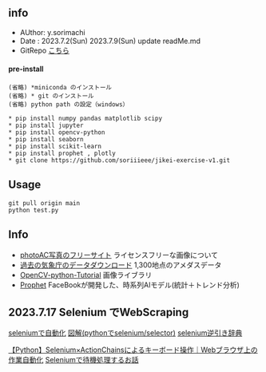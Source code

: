 ## info
* AUthor: y.sorimachi
* Date :    2023.7.2(Sun)
            2023.7.9(Sun) update readMe.md
* GitRepo [こちら](https://github.com/soriiieee/jikei-exercise-v1.git)

#### pre-install 
    (省略) *miniconda のインストール
    (省略) * git のインストール
    (省略) python path の設定（windows）

    * pip install numpy pandas matplotlib scipy
    * pip install jupyter 
    * pip install opencv-python
    * pip install seaborn
    * pip install scikit-learn
    * pip install prophet , plotly
    * git clone https://github.com/soriiieee/jikei-exercise-v1.git


## Usage
    git pull origin main
    python test.py 
    
## Info
* [photoAC写真のフリーサイト](https://www.photo-ac.com/) ライセンスフリーな画像について
* [過去の気象庁のデータダウンロード](https://www.data.jma.go.jp/gmd/risk/obsdl/index.php) 1,300地点のアメダスデータ
* [OpenCV-python-Tutorial](http://labs.eecs.tottori-u.ac.jp/sd/Member/oyamada/OpenCV/html/py_tutorials/py_tutorials.html) 画像ライブラリ
* [Prophet](https://facebook.github.io/prophet/docs/quick_start.html) FaceBookが開発した、時系列AIモデル(統計＋トレンド分析)


## 2023.7.17 Selenium でWebScraping

[seleniumで自動化](https://www.selenium.dev/ja/documentation/)
[図解(pythonでselenium/selector)](https://ai-inter1.com/python-selenium/#st-toc-h-8)
[selenium逆引き辞典](https://www.seleniumqref.com/api/python/element_get/Python_find_element_by_class_name.html)


[【Python】Selenium×ActionChainsによるキーボード操作｜Webブラウザ上の作業自動化](https://di-acc2.com/system/rpa/24928/)
[Seleniumで待機処理するお話](https://qiita.com/uguisuheiankyo/items/cec03891a86dfda12c9a)

